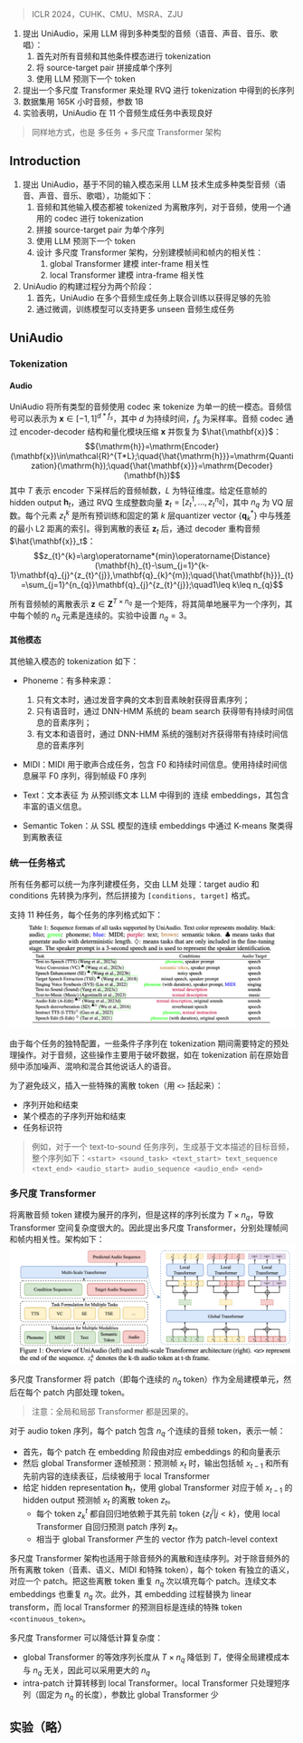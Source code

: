 > ICLR 2024，CUHK、CMU、MSRA、ZJU

1. 提出 UniAudio，采用 LLM 得到多种类型的音频（语音、声音、音乐、歌唱）：
    1. 首先对所有音频和其他条件模态进行 tokenization
    2. 将 source-target pair 拼接成单个序列
    3. 使用 LLM 预测下一个 token
2. 提出一个多尺度 Transformer 来处理 RVQ 进行 tokenization 中得到的长序列
3. 数据集用 165K 小时音频，参数 1B
4. 实验表明，UniAudio 在 11 个音频生成任务中表现良好

> 同样地方式，也是 多任务 + 多尺度 Transformer 架构

## Introduction

1. 提出 UniAudio，基于不同的输入模态采用 LLM 技术生成多种类型音频（语音、声音、音乐、歌唱），功能如下：
    1. 音频和其他输入模态都被 tokenized 为离散序列，对于音频，使用一个通用的 codec 进行 tokenization
    2. 拼接 source-target pair 为单个序列
    3. 使用 LLM 预测下一个 token
    4. 设计 多尺度 Transformer 架构，分别建模帧间和帧内的相关性：
        1. global Transformer 建模 inter-frame 相关性
        2. local Transformer 建模 intra-frame 相关性
2. UniAudio 的构建过程分为两个阶段：
    1. 首先，UniAudio 在多个音频生成任务上联合训练以获得足够的先验
    2. 通过微调，训练模型可以支持更多 unseen 音频生成任务

## UniAudio

### Tokenization

#### Audio

UniAudio 将所有类型的音频使用 codec 来 tokenize 为单一的统一模态。音频信号可以表示为 $\mathbf{x}\in[-1,1]^{d*f_s}$，其中 $d$ 为持续时间，$f_s$ 为采样率。音频 codec 通过 encoder-decoder 结构和量化模块压缩 $\mathbf{x}$ 并恢复为 $\hat{\mathbf{x}}$：
$${\mathrm{h}}=\mathrm{Encoder}(\mathbf{x})\in\mathcal{R}^{T*L};\quad{\hat{\mathrm{h}}}=\mathrm{Quantization}(\mathrm{h});\quad{\hat{\mathbf{x}}}=\mathrm{Decoder}(\mathbf{h})$$
其中 $T$ 表示 encoder 下采样后的音频帧数，$L$ 为特征维度。给定任意帧的 hidden output $\mathbf{h}_t$，通过 RVQ 生成整数向量 $\mathbf{z}_t = [z_{t}^1,...,z_t^{n_q}]$，其中 $n_q$ 为 VQ 层数。每个元素 $z_t^k$ 是所有预训练和固定的第 $k$ 层quantizer vector $\{\mathbf{q}^*_k\}$ 中与残差的最小 L2 距离的索引。得到离散的表征 $\mathbf{z}_t$ 后，通过 decoder 重构音频 $\hat{\mathbf{x}}_t$：
$$z_{t}^{k}=\arg\operatorname*{min}\operatorname{Distance}(\mathbf{h}_{t}-\sum_{j=1}^{k-1}\mathbf{q}_{j}^{z_{t}^{j}},\mathbf{q}_{k}^{m});\quad{\hat{\mathbf{h}}}_{t}=\sum_{j=1}^{n_{q}}\mathbf{q}_{j}^{z_{t}^{j}};\quad1\leq k\leq n_{q}$$

所有音频帧的离散表示 $\mathbf{z}\in\mathbf{Z}^{T\times n_q}$ 是一个矩阵，将其简单地展平为一个序列，其中每个帧的 $n_q$ 元素是连续的。实验中设置 $n_q=3$。

#### 其他模态

其他输入模态的 tokenization 如下：

+ Phoneme：有多种来源：
    1. 只有文本时，通过发音字典的文本到音素映射获得音素序列；
    2. 只有语音时，通过 DNN-HMM 系统的 beam search 获得带有持续时间信息的音素序列；
    3. 有文本和语音时，通过 DNN-HMM 系统的强制对齐获得带有持续时间信息的音素序列

+ MIDI：MIDI 用于歌声合成任务，包含 F0 和持续时间信息。使用持续时间信息展平 F0 序列，得到帧级 F0 序列

+ Text：文本表征 为 从预训练文本 LLM 中得到的 连续 embeddings，其包含丰富的语义信息。

+ Semantic Token：从 SSL 模型的连续 embeddings 中通过 K-means 聚类得到离散表征

### 统一任务格式

所有任务都可以统一为序列建模任务，交由 LLM 处理：target audio 和 conditions 先转换为序列，然后拼接为 `[conditions, target]` 格式。

支持 11 种任务，每个任务的序列格式如下：
![](image/Pasted%20image%2020241023161015.png)

由于每个任务的独特配置，一些条件子序列在 tokenization 期间需要特定的预处理操作。对于音频，这些操作主要用于破坏数据，如在 tokenization 前在原始音频中添加噪声、混响和混合其他说话人的语音。

为了避免歧义，插入一些特殊的离散 token（用  `<>` 括起来）：
+ 序列开始和结束
+ 某个模态的子序列开始和结束
+ 任务标识符
> 例如，对于一个 text-to-sound 任务序列，生成基于文本描述的目标音频，整个序列如下：`<start> <sound_task> <text_start> text_sequence <text_end> <audio_start> audio_sequence <audio_end> <end>`


### 多尺度 Transformer

将离散音频 token 建模为展开的序列，但是这样的序列长度为 $T\times n_q$，导致 Transformer 空间复杂度很大的。因此提出多尺度 Transformer，分别处理帧间和帧内相关性。架构如下：
![](image/Pasted%20image%2020241023161657.png)

多尺度 Transformer 将 patch（即每个连续的 $n_q$ token）作为全局建模单元，然后在每个 patch 内部处理 token。
> 注意：全局和局部 Transformer 都是因果的。

对于 audio token 序列，每个 patch 包含 $n_q$ 个连续的音频 token，表示一帧：
+ 首先，每个 patch 在 embedding 阶段由对应 embeddings 的和向量表示
+ 然后 global Transformer 逐帧预测：预测帧 $x_t$ 时，输出包括帧 $x_{t-1}$ 和所有先前内容的连续表征，后续被用于 local Transformer
+ 给定 hidden representation $\mathbf{h}_t$，使用 global Transformer 对应于帧 $x_{t-1}$ 的 hidden output 预测帧 $x_t$ 的离散 token $z_t$。
    + 每个 token $z_k^t$ 都自回归地依赖于其先前 token $\{z_t^j|j<k\}$，使用 local Transformer 自回归预测 patch 序列 $\mathbf{z}_t$。
    + 相当于 global Transformer 产生的 vector 作为 patch-level context

多尺度 Transformer 架构也适用于除音频外的离散和连续序列。对于除音频外的所有离散 token（音素、语义、MIDI 和特殊 token），每个 token 有独立的语义，对应一个 patch。把这些离散 token 重复 $n_q$ 次以填充每个 patch。连续文本 embeddings 也重复 $n_q$ 次。此外，其 embedding 过程替换为 linear transform，而 local Transformer 的预测目标是连续的特殊 token `<continuous_token>`。

多尺度 Transformer 可以降低计算复杂度：
+ global Transformer 的等效序列长度从 $T\times n_q$ 降低到 $T$，使得全局建模成本与 $n_q$ 无关，因此可以采用更大的 $n_q$
+ intra-patch 计算转移到 local Transformer。local Transformer 只处理短序列（固定为 $n_q$ 的长度），参数比 global Transformer 少

## 实验（略）
